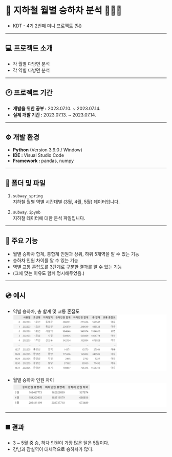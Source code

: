 # 🚅 지하철 월별 승하차 분석 🧑‍🤝‍🧑
- KDT - 4기 2번째 미니 프로젝트 (팀)
  
---
## 💻 프로젝트 소개
- 각 월별 다방면 분석
- 각 역별 다방면 분석

---
## 🕐 프로젝트 기간
- <strong>개발을 위한 공부 :</strong> 2023.07.10. ~ 2023.07.14.
- <strong>실제 개발 기간 : </strong> 2023.07.13. ~ 2023.07.14.

---
## ⚙ 개발 환경
- <strong>Python</strong> (Version 3.9.0 / Window)
- <strong>IDE : </strong> Visual Studio Code
- <strong>Framework : </strong> pandas, numpy

---
## 📁 폴더 및 파일
1. `subway_spring`<br>
지하철 월별 역별 시간대별 (3월, 4월, 5월) 데이터입니다.

2. `subway.ipynb`<br>
지하철 데이터에 대한 분석 파일입니다.

---
## 📌 주요 기능
- 월별 승하차 합계, 총합계 인원과 상위, 하위 5개역을 알 수 있는 기능
- 승하차 인원 차이를 알 수 있는 기능
- 역별 교통 혼잡도를 3단계로 구분한 결과를 알 수 있는 기능
- (그에 맞는 이유도 함께 명시해두었음.)

---
## 💿 예시
- 역별 승하차, 총 합계 및 교통 혼잡도
![Alt text](../README_img/project_02_01.png)

- 월별 승하차 인원 차이
![Alt text](../README_img/project_02_02.png)

---
## ◼️ 결과
- 3 ~ 5월 중 승, 하차 인원이 가장 많은 달은 5월이다.
- 강남과 잠실역이 대체적으로 승하차가 많다.
